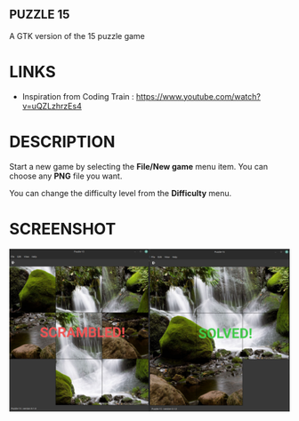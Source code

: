 ## PUZZLE 15

A GTK version of the 15 puzzle game

# LINKS

* Inspiration from Coding Train : https://www.youtube.com/watch?v=uQZLzhrzEs4

# DESCRIPTION

Start a new game by selecting the **File/New game** menu item. You can choose any **PNG** file you want. 

You can change the difficulty level from the **Difficulty** menu.

# SCREENSHOT

![screenshot](assets/screenshot.png)
